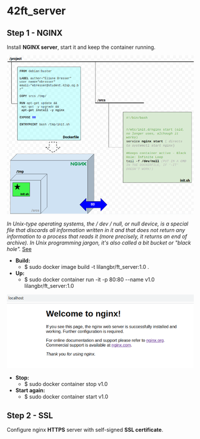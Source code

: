 # 42ft_server

<h2>Step 1 - NGINX</h2>

Install **NGINX server**, start it and keep the container running.

![1th](readme_images/1.png)

_In Unix-type operating systems, the / dev / null, or null device, is a special file that discards all information written in it and that does not return any information to a process that reads it (more precisely, it returns an end of archive). In Unix programming jargon, it's also called a bit bucket or "black hole"._ [See](https://pt.wikipedia.org/wiki/Dispositivo_nulo)

* <b>Build:</b> 
  * $ sudo docker image build -t lilangbr/ft_server:1.0 .
* <b>Up:</b>    
  * $ sudo docker container run -it -p 80:80 --name v1.0 lilangbr/ft_server:1.0

![1_1th](readme_images/1_1.png) 
  
* <b>Stop:</b>    
  * $ sudo docker container stop v1.0
* <b>Start again:</b>    
  * $ sudo docker container start v1.0
  
<h2>Step 2 - SSL</h2> 

Configure nginx <b>HTTPS</b> server with self-signed <b>SSL certificate</b>.
